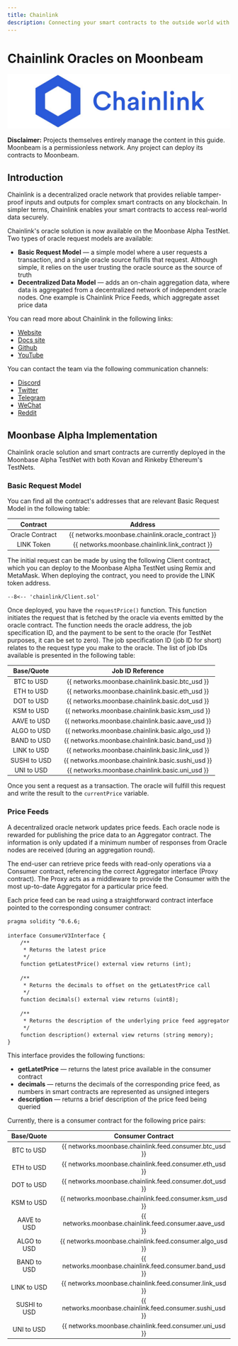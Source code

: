 ```yaml
---
title: Chainlink
description: Connecting your smart contracts to the outside world with Chainlink on Moonbeam
---
```


# Chainlink Oracles on Moonbeam

![Chainlink Banner](../images/chainlink/dapps-chainlink-banner.png)

**Disclaimer:** Projects themselves entirely manage the content in this guide. Moonbeam is a permissionless network. Any project can deploy its contracts to Moonbeam.

## Introduction

Chainlink is a decentralized oracle network that provides reliable tamper-proof inputs and outputs for complex smart contracts on any blockchain. In simpler terms, Chainlink enables your smart contracts to access real-world data securely.

Chainlink's oracle solution is now available on the Moonbase Alpha TestNet. Two types of oracle request models are available:

 - **Basic Request Model** — a simple model where a user requests a transaction, and a single oracle source fulfills that request. Although simple, it relies on the user trusting the oracle source as the source of truth
 - **Decentralized Data Model** — adds an on-chain aggregation data, where data is aggregated from a decentralized network of independent oracle nodes. One example is Chainlink Price Feeds, which aggregate asset price data

You can read more about Chainlink in the following links:

 - [Website](https://chain.link/)
 - [Docs site](https://docs.chain.link/docs)
 - [Github](https://github.com/smartcontractkit/chainlink)
 - [YouTube](https://www.youtube.com/chainlinkofficial)

You can contact the team via the following communication channels:

 - [Discord](https://discord.gg/aSK4zew)
 - [Twitter](https://twitter.com/chainlink)
 - [Telegram](https://t.me/chainlinkofficial)
 - [WeChat](https://blog.chain.link/chainlink-chinese-communities/)
 - [Reddit](https://www.reddit.com/r/Chainlink/)

## Moonbase Alpha Implementation

Chainlink oracle solution and smart contracts are currently deployed in the Moonbase Alpha TestNet with both Kovan and Rinkeby Ethereum's TestNets.

### Basic Request Model

You can find all the contract's addresses that are relevant Basic Request Model in the following table:

|  Contract           |   |                    Address                      |
|:-------------------:|---|:-----------------------------------------------:|
| Oracle Contract     |   |{{ networks.moonbase.chainlink.oracle_contract }}|
| LINK Token          |   | {{ networks.moonbase.chainlink.link_contract }} |


The initial request can be made by using the following Client contract, which you can deploy to the Moonbase Alpha TestNet using Remix and MetaMask. When deploying the contract, you need to provide the LINK token address.

```solidity
--8<-- 'chainlink/Client.sol'
```

Once deployed, you have the `requestPrice()` function. This function initiates the request that is fetched by the oracle via events emitted by the oracle contract. The function needs the oracle address, the job specification ID, and the payment to be sent to the oracle (for TestNet purposes, it can be set to zero). The job specification ID (job ID for short) relates to the request type you make to the oracle. The list of job IDs available is presented in the following table:

|  Base/Quote    |   |                Job ID Reference                 |
|:--------------:|---|:-----------------------------------------------:|
| BTC to USD     |   | {{ networks.moonbase.chainlink.basic.btc_usd }} |
| ETH to USD     |   | {{ networks.moonbase.chainlink.basic.eth_usd }} |
| DOT to USD     |   | {{ networks.moonbase.chainlink.basic.dot_usd }} |
| KSM to USD     |   | {{ networks.moonbase.chainlink.basic.ksm_usd }} |
| AAVE to USD    |   | {{ networks.moonbase.chainlink.basic.aave_usd }}|
| ALGO to USD    |   | {{ networks.moonbase.chainlink.basic.algo_usd }}|
| BAND to USD    |   | {{ networks.moonbase.chainlink.basic.band_usd }}|
| LINK to USD    |   | {{ networks.moonbase.chainlink.basic.link_usd }}|
| SUSHI to USD   |   |{{ networks.moonbase.chainlink.basic.sushi_usd }}|
| UNI to USD     |   | {{ networks.moonbase.chainlink.basic.uni_usd }} |

Once you sent a request as a transaction. The oracle will fulfill this request and write the result to the `currentPrice` variable.

### Price Feeds

A decentralized oracle network updates price feeds. Each oracle node is rewarded for publishing the price data to an Aggregator contract. The information is only updated if a minimum number of responses from Oracle nodes are received (during an aggregation round).

The end-user can retrieve price feeds with read-only operations via a Consumer contract, referencing the correct Aggregator interface (Proxy contract). The Proxy acts as a middleware to provide the Consumer with the most up-to-date Aggregator for a particular price feed. 

Each price feed can be read using a straightforward contract interface pointed to the corresponding consumer contract:


```solidity
pragma solidity ^0.6.6;

interface ConsumerV3Interface {
    /**
     * Returns the latest price
     */
    function getLatestPrice() external view returns (int);

    /**
     * Returns the decimals to offset on the getLatestPrice call
     */
    function decimals() external view returns (uint8);

    /**
     * Returns the description of the underlying price feed aggregator
     */
    function description() external view returns (string memory);
}
```

This interface provides the following functions:

 - **getLatetPrice** — returns the latest price available in the consumer contract
 - **decimals** — returns the decimals of the corresponding price feed, as numbers in smart contracts are represented as unsigned integers
 - **description** — returns a brief description of the price feed being queried

Currently, there is a consumer contract for the following price pairs:

|  Base/Quote    |   |                Consumer Contract                 |
|:--------------:|---|:-----------------------------------------------:|
| BTC to USD     |   | {{ networks.moonbase.chainlink.feed.consumer.btc_usd }} |
| ETH to USD     |   | {{ networks.moonbase.chainlink.feed.consumer.eth_usd }} |
| DOT to USD     |   | {{ networks.moonbase.chainlink.feed.consumer.dot_usd }} |
| KSM to USD     |   | {{ networks.moonbase.chainlink.feed.consumer.ksm_usd }} |
| AAVE to USD    |   | {{ networks.moonbase.chainlink.feed.consumer.aave_usd }}|
| ALGO to USD    |   | {{ networks.moonbase.chainlink.feed.consumer.algo_usd }}|
| BAND to USD    |   | {{ networks.moonbase.chainlink.feed.consumer.band_usd }}|
| LINK to USD    |   | {{ networks.moonbase.chainlink.feed.consumer.link_usd }}|
| SUSHI to USD   |   |{{ networks.moonbase.chainlink.feed.consumer.sushi_usd }}|
| UNI to USD     |   | {{ networks.moonbase.chainlink.feed.consumer.uni_usd }} |
